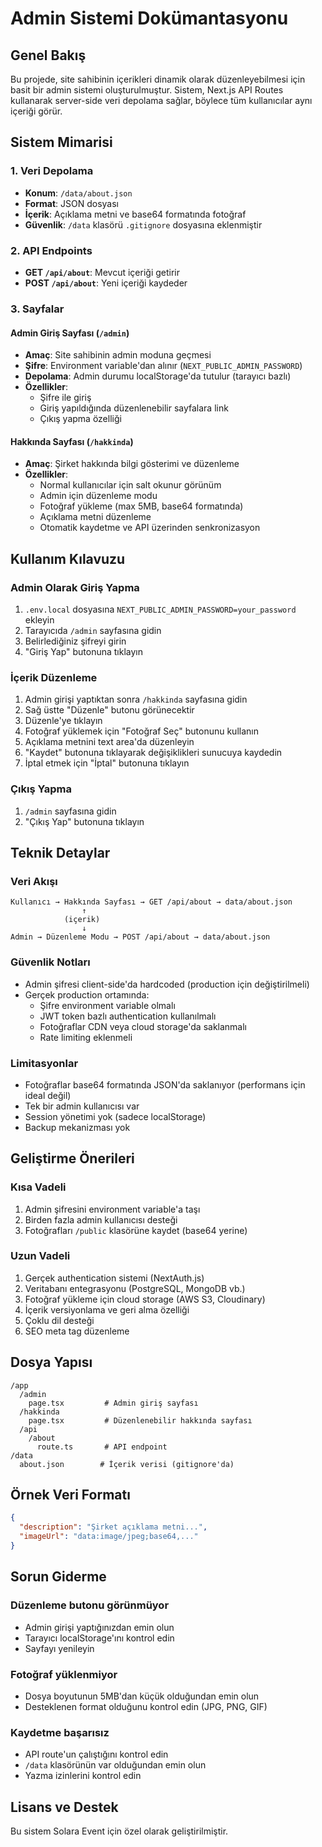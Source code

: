 # Admin Sistemi Dokümantasyonu

## Genel Bakış
Bu projede, site sahibinin içerikleri dinamik olarak düzenleyebilmesi için basit bir admin sistemi oluşturulmuştur. Sistem, Next.js API Routes kullanarak server-side veri depolama sağlar, böylece tüm kullanıcılar aynı içeriği görür.

## Sistem Mimarisi

### 1. Veri Depolama
- **Konum**: `/data/about.json`
- **Format**: JSON dosyası
- **İçerik**: Açıklama metni ve base64 formatında fotoğraf
- **Güvenlik**: `/data` klasörü `.gitignore` dosyasına eklenmiştir

### 2. API Endpoints
- **GET `/api/about`**: Mevcut içeriği getirir
- **POST `/api/about`**: Yeni içeriği kaydeder

### 3. Sayfalar

#### Admin Giriş Sayfası (`/admin`)
- **Amaç**: Site sahibinin admin moduna geçmesi
- **Şifre**: Environment variable'dan alınır (`NEXT_PUBLIC_ADMIN_PASSWORD`)
- **Depolama**: Admin durumu localStorage'da tutulur (tarayıcı bazlı)
- **Özellikler**:
  - Şifre ile giriş
  - Giriş yapıldığında düzenlenebilir sayfalara link
  - Çıkış yapma özelliği

#### Hakkında Sayfası (`/hakkinda`)
- **Amaç**: Şirket hakkında bilgi gösterimi ve düzenleme
- **Özellikler**:
  - Normal kullanıcılar için salt okunur görünüm
  - Admin için düzenleme modu
  - Fotoğraf yükleme (max 5MB, base64 formatında)
  - Açıklama metni düzenleme
  - Otomatik kaydetme ve API üzerinden senkronizasyon

## Kullanım Kılavuzu

### Admin Olarak Giriş Yapma
1. `.env.local` dosyasına `NEXT_PUBLIC_ADMIN_PASSWORD=your_password` ekleyin
2. Tarayıcıda `/admin` sayfasına gidin
3. Belirlediğiniz şifreyi girin
4. "Giriş Yap" butonuna tıklayın

### İçerik Düzenleme
1. Admin girişi yaptıktan sonra `/hakkinda` sayfasına gidin
2. Sağ üstte "Düzenle" butonu görünecektir
3. Düzenle'ye tıklayın
4. Fotoğraf yüklemek için "Fotoğraf Seç" butonunu kullanın
5. Açıklama metnini text area'da düzenleyin
6. "Kaydet" butonuna tıklayarak değişiklikleri sunucuya kaydedin
7. İptal etmek için "İptal" butonuna tıklayın

### Çıkış Yapma
1. `/admin` sayfasına gidin
2. "Çıkış Yap" butonuna tıklayın

## Teknik Detaylar

### Veri Akışı
```
Kullanıcı → Hakkında Sayfası → GET /api/about → data/about.json
                ↑
            (içerik)
                ↓
Admin → Düzenleme Modu → POST /api/about → data/about.json
```

### Güvenlik Notları
- Admin şifresi client-side'da hardcoded (production için değiştirilmeli)
- Gerçek production ortamında:
  - Şifre environment variable olmalı
  - JWT token bazlı authentication kullanılmalı
  - Fotoğraflar CDN veya cloud storage'da saklanmalı
  - Rate limiting eklenmeli

### Limitasyonlar
- Fotoğraflar base64 formatında JSON'da saklanıyor (performans için ideal değil)
- Tek bir admin kullanıcısı var
- Session yönetimi yok (sadece localStorage)
- Backup mekanizması yok

## Geliştirme Önerileri

### Kısa Vadeli
1. Admin şifresini environment variable'a taşı
2. Birden fazla admin kullanıcısı desteği
3. Fotoğrafları `/public` klasörüne kaydet (base64 yerine)

### Uzun Vadeli
1. Gerçek authentication sistemi (NextAuth.js)
2. Veritabanı entegrasyonu (PostgreSQL, MongoDB vb.)
3. Fotoğraf yükleme için cloud storage (AWS S3, Cloudinary)
4. İçerik versiyonlama ve geri alma özelliği
5. Çoklu dil desteği
6. SEO meta tag düzenleme

## Dosya Yapısı
```
/app
  /admin
    page.tsx         # Admin giriş sayfası
  /hakkinda
    page.tsx         # Düzenlenebilir hakkında sayfası
  /api
    /about
      route.ts       # API endpoint
/data
  about.json        # İçerik verisi (gitignore'da)
```

## Örnek Veri Formatı
```json
{
  "description": "Şirket açıklama metni...",
  "imageUrl": "data:image/jpeg;base64,..."
}
```

## Sorun Giderme

### Düzenleme butonu görünmüyor
- Admin girişi yaptığınızdan emin olun
- Tarayıcı localStorage'ını kontrol edin
- Sayfayı yenileyin

### Fotoğraf yüklenmiyor
- Dosya boyutunun 5MB'dan küçük olduğundan emin olun
- Desteklenen format olduğunu kontrol edin (JPG, PNG, GIF)

### Kaydetme başarısız
- API route'un çalıştığını kontrol edin
- `/data` klasörünün var olduğundan emin olun
- Yazma izinlerini kontrol edin

## Lisans ve Destek
Bu sistem Solara Event için özel olarak geliştirilmiştir.